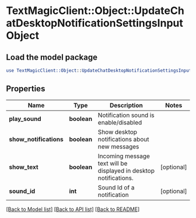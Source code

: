 # TextMagicClient::Object::UpdateChatDesktopNotificationSettingsInputObject

## Load the model package
```perl
use TextMagicClient::Object::UpdateChatDesktopNotificationSettingsInputObject;
```

## Properties
Name | Type | Description | Notes
------------ | ------------- | ------------- | -------------
**play_sound** | **boolean** | Notification sound is enable/disabled | 
**show_notifications** | **boolean** | Show desktop notifications about new messages | 
**show_text** | **boolean** | Incoming message text will be displayed in desktop notifications. | [optional] 
**sound_id** | **int** | Sound Id of a notification | [optional] 

[[Back to Model list]](../README.md#documentation-for-models) [[Back to API list]](../README.md#documentation-for-api-endpoints) [[Back to README]](../README.md)


